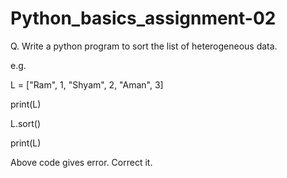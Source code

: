 # Python_basics_assignment-02

Q. Write a python program to sort the list of heterogeneous data.

e.g.

L = ["Ram", 1, "Shyam", 2, "Aman", 3]

print(L)

L.sort()

print(L)

Above code gives error. Correct it.
